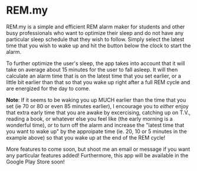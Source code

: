 # REM.my

REM.my is a simple and efficient REM alarm maker for students and other busy professionals who want to optimize their sleep and do not have any particular sleep schedule that they wish to follow. Simply select the latest time that you wish to wake up and hit the button below the clock to start the alarm.

To further optimize the user's sleep, the app takes into account that it will take on average about 15 minutes for the user to fall asleep. It will then calculate an alarm time that is on the latest time that you set earlier, or a little bit earlier than that so that you wake up right after a full REM cycle and are energized for the day to come. 

**Note**: If it seems to be waking you up MUCH earlier than the time that you set (ie 70 or 80 or even 85 minutes earlier), I encourage you to *either* enjoy that extra early time that you are awake by excercising, catching up on T.V., reading a book, or whatever else you feel like (the early morning is a wonderful time), *or* to turn off the alarm and increase the "latest time that you want to wake up" by the approipate time (ie. 20, 10 or 5 minutes in the example above) so that you wake up at the end of the REM cycle!

More features to come soon, but shoot me an email or message if you want any particular features added! Furthermore, this app will be available in the Google Play Store soon!
